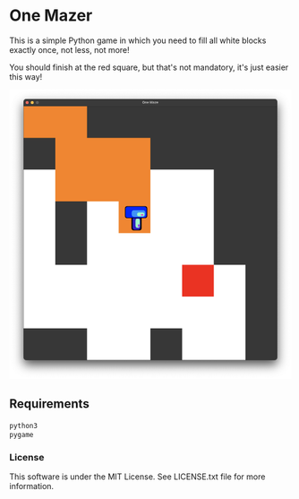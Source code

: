 # One Mazer

This is a simple Python game in which you need to fill all white blocks exactly once, not less, not more!

You should finish at the red square, but that's not mandatory, it's just easier this way!

![preview](preview.png)

## Requirements

```commandline
python3
pygame
```

### License

This software is under the MIT License. See LICENSE.txt file for more information.
